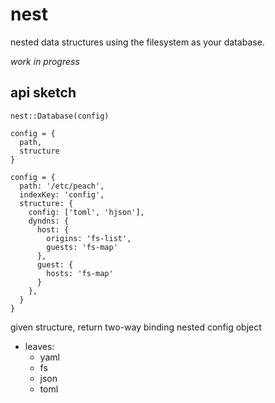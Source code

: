# nest

nested data structures using the filesystem as your database.

_work in progress_

## api sketch

```
nest::Database(config)
```

```
config = {
  path,
  structure
}
```

```
config = {
  path: '/etc/peach',
  indexKey: 'config',
  structure: {
    config: ['toml', 'hjson'],
    dyndns: {
      host: {
        origins: 'fs-list',
        guests: 'fs-map'
      },
      guest: {
        hosts: 'fs-map'
      }
    },
  }
}
```

given structure, return two-way binding nested config object

- leaves:
  - yaml
  - fs
  - json
  - toml
